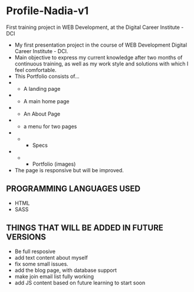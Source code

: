 # Profile-Nadia-v1
First training project in WEB Development, at the Digital Career Institute - DCI

- My first presentation project in the course of WEB Development Digital Career Institute - DCI.
- Main objective to express my current knowledge after two months of continuous training, as well as my work style and solutions with which I feel comfortable.
- This Portfolio consists of...
- - A landing page
- - A main home page
- - An About Page
- - a menu for two pages
- - - Specs
- - - Portfolio (images)
- The page is responsive but will be improved.

## PROGRAMMING LANGUAGES USED
- HTML
- SASS


## THINGS THAT WILL BE ADDED IN FUTURE VERSIONS
- Be full resposive
- add text content about myself
- fix some small issues.
- add the blog page, with database support
- make join email list fully working
- add JS content based on future learning to start soon




